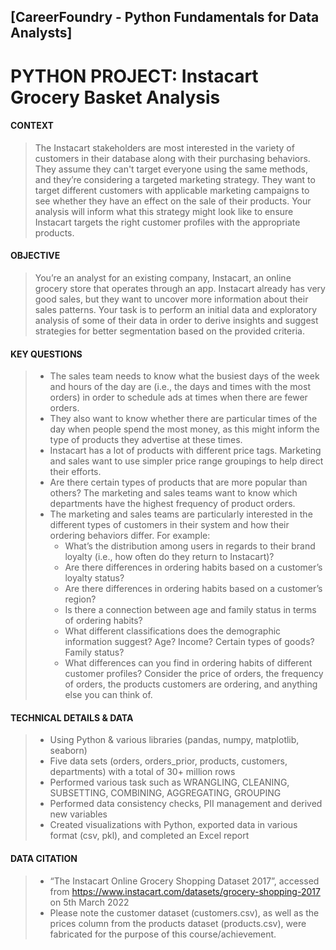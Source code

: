 ## [CareerFoundry - Python Fundamentals for Data Analysts]
# PYTHON PROJECT: Instacart Grocery Basket Analysis

#### CONTEXT

> The Instacart stakeholders are most interested in the variety of customers in their database along with their purchasing behaviors. They assume they can't target everyone using the same methods, and they’re considering a targeted marketing strategy. They want to target different customers with applicable marketing campaigns to see whether they have an effect on the sale of their products. Your analysis will inform what this strategy might look like to ensure Instacart targets the right customer profiles with the appropriate products.


#### OBJECTIVE 

> You’re an analyst for an existing company, Instacart, an online grocery store that operates through an app. Instacart already has very good sales, but they want to uncover more information about their sales patterns. Your task is to perform an initial data and exploratory analysis of some of their data in order to derive insights and suggest strategies for better segmentation based on the provided criteria.

#### KEY QUESTIONS

> - The sales team needs to know what the busiest days of the week and hours of the day are (i.e., the days and times with the most orders) in order to schedule ads at times when there are fewer orders.
> - They also want to know whether there are particular times of the day when people spend the most money, as this might inform the type of products they advertise at these times.
> - Instacart has a lot of products with different price tags. Marketing and sales want to use
simpler price range groupings to help direct their efforts.
> - Are there certain types of products that are more popular than others? The marketing
and sales teams want to know which departments have the highest frequency of product
orders.
> - The marketing and sales teams are particularly interested in the different types of customers in their system and how their ordering behaviors differ. For example:
>   - What’s the distribution among users in regards to their brand loyalty (i.e., how often do they return to Instacart)?
>   - Are there differences in ordering habits based on a customer’s loyalty status?
>   - Are there differences in ordering habits based on a customer’s region?
>   - Is there a connection between age and family status in terms of ordering habits?
>   - What different classifications does the demographic information suggest? Age? Income? Certain types of goods? Family status?
>   - What differences can you find in ordering habits of different customer profiles? Consider the price of orders, the frequency of orders, the products customers are ordering, and anything else you can think of.

#### TECHNICAL DETAILS & DATA

> - Using Python & various libraries (pandas, numpy, matplotlib, seaborn)
> - Five data sets (orders, orders_prior, products, customers, departments) with a total of 30+ million rows
> - Performed various task such as WRANGLING, CLEANING, SUBSETTING, COMBINING, AGGREGATING, GROUPING
> - Performed data consistency checks, PII management and derived new variables
> - Created visualizations with Python, exported data in various format (csv, pkl), and completed an Excel report


#### DATA CITATION

> - “The Instacart Online Grocery Shopping Dataset 2017”, accessed from https://www.instacart.com/datasets/grocery-shopping-2017 on 5th March 2022
> - Please note the customer dataset (customers.csv), as well as the prices column from the products dataset (products.csv), were fabricated for the purpose of this course/achievement. 

